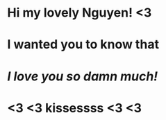 # Hi my lovely Nguyen! <3
# I wanted you to know that
# *I love you so damn much!*
#   <3 <3 kissessss <3 <3
